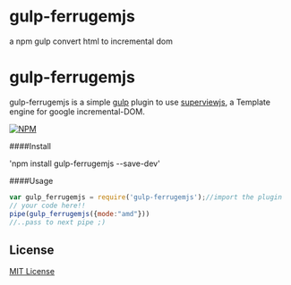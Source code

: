 # gulp-ferrugemjs
a npm gulp convert html to incremental dom




# gulp-ferrugemjs
gulp-ferrugemjs is a simple [gulp](https://github.com/wearefractal/gulp) plugin to use <a href="https://github.com/davidjamesstone/superviews.js">superviewjs</a>, a Template engine for google incremental-DOM.

[![NPM](https://nodei.co/npm/gulp-ferrugemjs.png?downloads=true&downloadRank=true&stars=true)](https://nodei.co/npm/gulp-ferrugemjs/)

####Install

'npm install gulp-ferrugemjs --save-dev'

####Usage

```js
var gulp_ferrugemjs = require('gulp-ferrugemjs');//import the plugin
// your code here!!
pipe(gulp_ferrugemjs({mode:"amd"}))
//..pass to next pipe ;)
```

## License

[MIT License](http://en.wikipedia.org/wiki/MIT_License)


